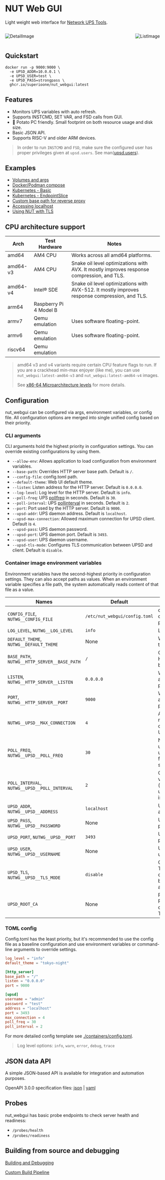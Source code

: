 # NUT Web GUI

Light weight web interface for [Network UPS Tools](https://networkupstools.org/).

<div style="width: 100%; display: flex; justify-content: space-between; flex-direction: row; gap: 1rem;">

![DetailImage](docs/images/details.webp)

![ListImage](docs/images/home.webp)

</div>

## Quickstart

```shell
docker run -p 9000:9000 \
  -e UPSD_ADDR=10.0.0.1 \
  -e UPSD_USER=test \
  -e UPSD_PASS=strongpass \
  ghcr.io/superioone/nut_webgui:latest
```

## Features

- Monitors UPS variables with auto refresh.
- Supports INSTCMD, SET VAR, and FSD calls from GUI.
- 🥔 Potato PC friendly. Small footprint on both resource usage and disk size.
- Basic JSON API.
- Supports RISC-V and older ARM devices.

> In order to run `INSTCMD` and `FSD`, make sure the configured user has proper privileges given at `upsd.users`. See
> man([upsd.users](https://networkupstools.org/docs/man/upsd.users.html)).

## Examples

- [Volumes and args](docs/examples/01_volumes_and_args.md)
- [Docker/Podman compose](docs/examples/02_compose.md)
- [Kubernetes - Basic](docs/examples/03_kubernetes_basic.md)
- [Kubernetes - EndpointSlice](docs/examples/04_kubernetes_endpointslice.md)
- [Custom base path for reverse proxy](docs/examples/05_reverse_proxy_base_path.md)
- [Accessing localhost](docs/examples/06_accessing_localhost.md)
- [Using NUT with TLS](docs/examples/07_nut_and_tls.md)

## CPU architecture support

| Arch         | Test Hardware           | Notes                                                                                         |
|--------------|-------------------------|-----------------------------------------------------------------------------------------------|
| amd64        | AM4 CPU                 | Works across all amd64 platforms.                                                             |
| amd64-v3     | AM4 CPU                 | Snake oil level optimizations with AVX. It mostly improves response compression, and TLS.     |
| amd64-v4     | Intel® SDE              | Snake oil level optimizations with AVX-512. It mostly improves response compression, and TLS. |
| arm64        | Raspberry Pi 4 Model B  |                                                                                               |
| armv7        | Qemu emulation          | Uses software floating-point.                                                                 |
| armv6        | Qemu emulation          | Uses software floating-point.                                                                 |
| riscv64      | Qemu emulation          |                                                                                               |

> amd64 v3 and v4 variants require certain CPU feature flags to run. If you are a crackhead min-max enjoyer (like me), you can use 
> `nut_webgui:latest-amd64-v3` and `nut_webgui:latest-amd64-v4` images.
>
> See [x86-64 Microarchitecture levels](https://en.wikipedia.org/wiki/X86-64#Microarchitecture_levels) for more details.


## Configuration

nut_webgui can be configured via args, environment variables, or config file. All configuration options are merged into single unified config based on their priority.

### CLI arguments

CLI arguments hold the highest priority in configuration settings. You can override existing configurations by using them.

* `--allow-env`: Allows application to load configuration from environment variables.
* `--base-path`: Overrides HTTP server base path. Default is `/`.
* `--config-file`: config.toml path.
* `--default-theme`: Web UI default theme.
* `--listen`: Listen address for the HTTP server. Default is `0.0.0.0`.
* `--log-level`: Log level for the HTTP server. Default is `info`.
* `--poll-freq`: UPS [pollfreq](https://networkupstools.org/docs/man/ups.conf.html#_global_directives) in seconds. Default is `30`.
* `--poll-interval`: UPS [pollinterval](https://networkupstools.org/docs/man/ups.conf.html#_global_directives) in seconds. Default is `2`.
* `--port`: Port used by the HTTP server. Default is `9000`.
* `--upsd-addr`: UPS daemon address. Default is `localhost`.
* `--upsd-max-connection`: Allowed maximum connection for UPSD client. Default is `4`.
* `--upsd-pass`: UPS daemon password.
* `--upsd-port`: UPS daemon port. Default is `3493`.
* `--upsd-user`: UPS daemon username.
* `--upsd-tls-mode`: Configures TLS communication between UPSD and client. Default is `disable`.

### Container image environment variables

Environment variables have the second-highest priority in configuration settings. They can also accept paths as values. When an environment variable 
specifies a file path, the system automatically reads content of that file as a value.

| Names                                         | Default                        | Description                                                        |
|-----------------------------------------------|--------------------------------|--------------------------------------------------------------------|
| `CONFIG_FILE`, `NUTWG__CONFIG_FILE`           | `/etc/nut_webgui/config.toml`  | custom config.toml file path.                                      |
| `LOG_LEVEL`, `NUTWG__LOG_LEVEL`               | `info`                         | Log level.                                                         |
| `DEFAULT_THEME`, `NUTWG__DEFAULT_THEME`       | None                           | Web UI default theme.                                              |
| `BASE_PATH`, `NUTWG__HTTP_SERVER__BASE_PATH`  | `/`                            | Overrides HTTP server base path.                                   |
| `LISTEN`, `NUTWG__HTTP_SERVER__LISTEN`        | `0.0.0.0`                      | Works across all amd64 platforms.                                  |
| `PORT`, `NUTWG__HTTP_SERVER__PORT`            | `9000`                         | Works across all amd64 platforms.                                  |
| `NUTWG__UPSD__MAX_CONNECTION`                 | `4`                            | Allowed maximum connection for UPSD client.                        |
| `POLL_FREQ`, `NUTWG__UPSD__POLL_FREQ`         | `30`                           | Non-critical ups variables update frequency in seconds.            |
| `POLL_INTERVAL`, `NUTWG__UPSD__POLL_INTERVAL` | `2`                            | Critical ups variables (`ups.status`) update interval in seconds.  |
| `UPSD_ADDR`, `NUTWG__UPSD__ADDRESS`           | `localhost`                    | UPS daemon address.                                                |
| `UPSD_PASS`, `NUTWG__UPSD__PASSWORD`          | None                           | UPS daemon password.                                               |
| `UPSD_PORT`, `NUTWG__UPSD__PORT`              | `3493`                         | UPS daemon port.                                                   |
| `UPSD_USER`, `NUTWG__UPSD__USERNAME`          | None                           | UPS daemon username.                                               |
| `UPSD_TLS`, `NUTWG__UPSD__TLS_MODE`           | `disable`                      | Configures TLS communication between UPSD and client.              |
| `UPSD_ROOT_CA`                                | None                           | Path to the Root CA certificate for TLS.                           |

### TOML config

Config.toml has the least priority, but it's recommended to use the config file as a baseline configuration and use environment variables or command-line arguments 
to override settings.

```toml
log_level = "info"
default_theme = "tokyo-night"

[http_server]
base_path = "/"
listen = "0.0.0.0"
port = 9000

[upsd]
username = "admin"
password = "test"
address = "localhost"
port = 3493
max_connection = 4
poll_freq = 30
poll_interval = 2
```

For more detailed config template see [./containers/config.toml](./containers/config.toml).

> Log level options: `info`, `warn`, `error`, `debug`, `trace`

## JSON data API

A simple JSON-based API is available for integration and automation purposes.

OpenAPI 3.0.0 specification files: [json](docs/api_specs/openapi3_spec.json) | [yaml](docs/api_specs/openapi3_spec.yaml)

## Probes

nut_webgui has basic probe endpoints to check server health and readiness:
- `/probes/health`
- `/probes/readiness`

## Building from source and debugging

[Building and Debugging](./docs/building_debugging.md)

[Custom Build Pipeline](./docs/custom_build_pipeline.md)
